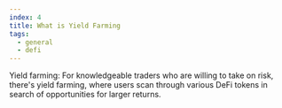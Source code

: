 ```yaml
---
index: 4
title: What is Yield Farming
tags: 
  - general
  - defi
---
```


Yield farming: For knowledgeable traders who are willing to take on risk, there's yield farming, where users scan through various DeFi tokens in search of opportunities for larger returns.
